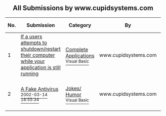 ﻿<div align="center">

## All Submissions by www\.cupidsystems\.com

</div>

No.  | Submission | Category | By   | User Rating
---- | ---------- | -------- | ---- | -----------
1 | [If a users attempts to shutdown/restart their computer while your application is still running<br />](https://github.com/Planet-Source-Code/www-cupidsystems-com-if-a-users-attempts-to-shutdown-restart-their-computer-while-your-app__1-48766) | [Complete Applications<br /><sup>Visual Basic</sup>](../ByCategory/complete-applications__1-27.md) | www\.cupidsystems\.com | 4.7 (14 globes from 3 users)
2 | [A Fake Antivirus<br /><sup>2002-03-14 18:55:34</sup>](https://github.com/Planet-Source-Code/www-cupidsystems-com-a-fake-antivirus__1-43054) | [Jokes/ Humor<br /><sup>Visual Basic</sup>](../ByCategory/jokes-humor__1-40.md) | www\.cupidsystems\.com | 3.0 (12 globes from 4 users)
